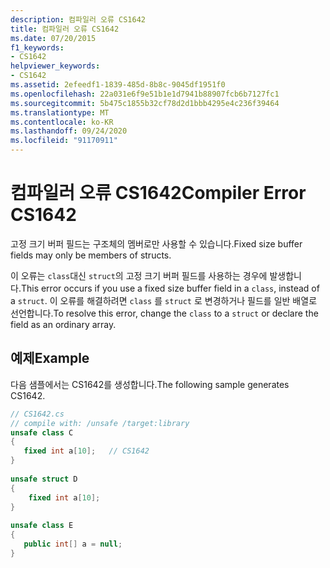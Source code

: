 ```yaml
---
description: 컴파일러 오류 CS1642
title: 컴파일러 오류 CS1642
ms.date: 07/20/2015
f1_keywords:
- CS1642
helpviewer_keywords:
- CS1642
ms.assetid: 2efeedf1-1839-485d-8b8c-9045df1951f0
ms.openlocfilehash: 22a031e6f9e51b1e1d7941b88907fcb6b7127fc1
ms.sourcegitcommit: 5b475c1855b32cf78d2d1bbb4295e4c236f39464
ms.translationtype: MT
ms.contentlocale: ko-KR
ms.lasthandoff: 09/24/2020
ms.locfileid: "91170911"
---
```

# <a name="compiler-error-cs1642"></a><span data-ttu-id="832d6-103">컴파일러 오류 CS1642</span><span class="sxs-lookup"><span data-stu-id="832d6-103">Compiler Error CS1642</span></span>

<span data-ttu-id="832d6-104">고정 크기 버퍼 필드는 구조체의 멤버로만 사용할 수 있습니다.</span><span class="sxs-lookup"><span data-stu-id="832d6-104">Fixed size buffer fields may only be members of structs.</span></span>  
  
 <span data-ttu-id="832d6-105">이 오류는 `class`대신 `struct`의 고정 크기 버퍼 필드를 사용하는 경우에 발생합니다.</span><span class="sxs-lookup"><span data-stu-id="832d6-105">This error occurs if you use a fixed size buffer field in a `class`, instead of a `struct`.</span></span> <span data-ttu-id="832d6-106">이 오류를 해결하려면 `class` 를 `struct` 로 변경하거나 필드를 일반 배열로 선언합니다.</span><span class="sxs-lookup"><span data-stu-id="832d6-106">To resolve this error, change the `class` to a `struct` or declare the field as an ordinary array.</span></span>  
  
## <a name="example"></a><span data-ttu-id="832d6-107">예제</span><span class="sxs-lookup"><span data-stu-id="832d6-107">Example</span></span>  

 <span data-ttu-id="832d6-108">다음 샘플에서는 CS1642를 생성합니다.</span><span class="sxs-lookup"><span data-stu-id="832d6-108">The following sample generates CS1642.</span></span>  
  
```csharp  
// CS1642.cs  
// compile with: /unsafe /target:library  
unsafe class C  
{  
   fixed int a[10];   // CS1642  
}  
  
unsafe struct D  
{  
    fixed int a[10];  
}  
  
unsafe class E  
{  
   public int[] a = null;  
}  
```
